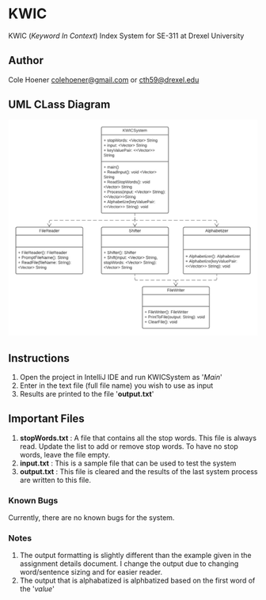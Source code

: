 # KWIC
KWIC (*Keyword In Context*) Index System for SE-311 at Drexel University

## Author
Cole Hoener
colehoener@gmail.com or cth59@drexel.edu

## UML CLass Diagram
<div align="center">
    <img src="UMLClassDiagram.png" alt="Class Diagram" width="900" height="auto">
 </div>

## Instructions

1. Open the project in IntelliJ IDE and run KWICSystem as '*Main*'
2. Enter in the text file (full file name) you wish to use as input
3. Results are printed to the file '**output.txt**'

## Important Files
1. **stopWords.txt** : A file that contains all the stop words. This file is always read. Update the list to add or remove stop words. To have no stop words, leave the file empty.
2. **input.txt** : This is a sample file that can be used to test the system
3. **output.txt** : This file is cleared and the results of the last system process are written to this file.

### Known Bugs
Currently, there are no known bugs for the system.

### Notes
1. The output formatting is slightly different than the example given in the assignment details document. I change the output due to changing word/sentence sizing and for easier reader.
2. The output that is alphabatized is alphbatized based on the first word of the '*value*'